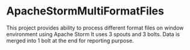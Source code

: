 # ApacheStormMultiFormatFiles
This project provides ability to process different format files on window environment using Apache Storm
It uses 3 spouts and 3 bolts. Data is merged into 1 bolt at the end for reporting purpose.
